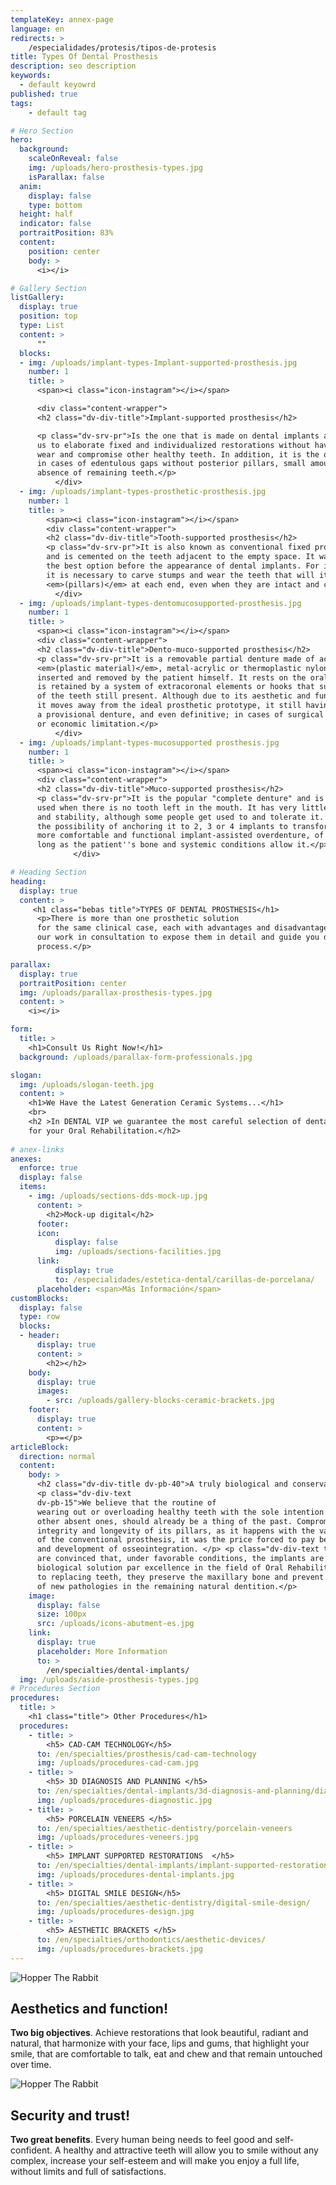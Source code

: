```yaml
---
templateKey: annex-page
language: en
redirects: >
    /especialidades/protesis/tipos-de-protesis
title: Types Of Dental Prosthesis
description: seo description
keywords:
  - default keyowrd
published: true
tags:
    - default tag

# Hero Section
hero:
  background:
    scaleOnReveal: false
    img: /uploads/hero-prosthesis-types.jpg
    isParallax: false
  anim:
    display: false
    type: bottom
  height: half
  indicator: false
  portraitPosition: 83%
  content:
    position: center
    body: >
      <i></i>

# Gallery Section
listGallery:
  display: true
  position: top
  type: List
  content: >
      ""
  blocks:
  - img: /uploads/implant-types-Implant-supported-prosthesis.jpg
    number: 1
    title: >
      <span><i class="icon-instagram"></i></span>

      <div class="content-wrapper">
      <h2 class="dv-div-title">Implant-supported prosthesis</h2>

      <p class="dv-srv-pr">Is the one that is made on dental implants and it is, in the vast majority of cases, the ideal type of prosthesis. Implants allow
      us to elaborate fixed and individualized restorations without having to carve,
      wear and compromise other healthy teeth. In addition, it is the only fixed alternative
      in cases of edentulous gaps without posterior pillars, small amount or total
      absence of remaining teeth.</p>
          </div>
  - img: /uploads/implant-types-prosthetic-prosthesis.jpg
    number: 1
    title: >
        <span><i class="icon-instagram"></i></span>
        <div class="content-wrapper">
        <h2 class="dv-div-title">Tooth-supported prosthesis</h2>
        <p class="dv-srv-pr">It is also known as conventional fixed prosthesis
        and is cemented on the teeth adjacent to the empty space. It was undoubtedly
        the best option before the appearance of dental implants. For its elaborate
        it is necessary to carve stumps and wear the teeth that will it serve as a base
        <em>(pillars)</em> at each end, even when they are intact and completely healthy.</p>
          </div>
  - img: /uploads/implant-types-dentomucosupported-prosthesis.jpg
    number: 1
    title: >
      <span><i class="icon-instagram"></i></span>
      <div class="content-wrapper">
      <h2 class="dv-div-title">Dento-muco-supported prosthesis</h2>
      <p class="dv-srv-pr">It is a removable partial denture made of acrylic
      <em>(plastic material)</em>, metal-acrylic or thermoplastic nylon. It can be
      inserted and removed by the patient himself. It rests on the oral mucosa and
      is retained by a system of extracoronal elements or hooks that surround some
      of the teeth still present. Although due to its aesthetic and functional limitations
      it moves away from the ideal prosthetic prototype, it still having valid as
      a provisional denture, and even definitive; in cases of surgical contraindication
      or economic limitation.</p>
          </div>
  - img: /uploads/implant-types-mucosupported prosthesis.jpg
    number: 1
    title: >
      <span><i class="icon-instagram"></i></span>
      <div class="content-wrapper">
      <h2 class="dv-div-title">Muco-supported prosthesis</h2>
      <p class="dv-srv-pr">It is the popular "complete denture" and is still
      used when there is no tooth left in the mouth. It has very little retention
      and stability, although some people get used to and tolerate it. There is currently
      the possibility of anchoring it to 2, 3 or 4 implants to transform it into a
      more comfortable and functional implant-assisted overdenture, of course, as
      long as the patient''s bone and systemic conditions allow it.</p>
              </div>

# Heading Section
heading:
  display: true
  content: >
     <h1 class="bebas title">TYPES OF DENTAL PROSTHESIS</h1>
      <p>There is more than one prosthetic solution
      for the same clinical case, each with advantages and disadvantages. It will be
      our work in consultation to expose them in detail and guide you during the selection
      process.</p>

parallax:
  display: true
  portraitPosition: center
  img: /uploads/parallax-prosthesis-types.jpg
  content: >
    <i></i>

form:
  title: >
    <h1>Consult Us Right Now!</h1>
  background: /uploads/parallax-form-professionals.jpg

slogan:
  img: /uploads/slogan-teeth.jpg
  content: >
    <h1>We Have the Latest Generation Ceramic Systems...</h1>
    <br>
    <h2 >In DENTAL VIP we guarantee the most careful selection of dental materials
    for your Oral Rehabilitation.</h2>
  
# anex-links
anexes:
  enforce: true
  display: false
  items:
    - img: /uploads/sections-dds-mock-up.jpg
      content: >
        <h2>Mock-up digital</h2>
      footer:
      icon:
          display: false
          img: /uploads/sections-facilities.jpg
      link:
          display: true
          to: /especialidades/estetica-dental/carillas-de-porcelana/
      placeholder: <span>Más Información</span>
customBlocks:
  display: false
  type: row
  blocks:
  - header:
      display: true
      content: >
        <h2></h2>
    body: 
      display: true
      images:
        - src: /uploads/gallery-blocks-ceramic-brackets.jpg
    footer:
      display: true
      content: >
        <p>=</p>
articleBlock:
  direction: normal
  content:
    body: >
      <h2 class="dv-div-title dv-pb-40">A truly biological and conservative approach</h2>
      <p class="dv-div-text
      dv-pb-15">We believe that the routine of
      wearing out or overloading healthy teeth with the sole intention of replacing
      other absent ones, should already be a thing of the past. Compromise the health,
      integrity and longevity of its pillars, as it happens with the various variants
      of the conventional prosthesis, it was the price forced to pay before the discovery
      and development of osseointegration. </p> <p class="dv-div-text text-right">We
      are convinced that, under favorable conditions, the implants are the ideal and
      biological solution par excellence in the field of Oral Rehabilitation. In addition
      to replacing teeth, they preserve the maxillary bone and prevent the appearance
      of new pathologies in the remaining natural dentition.</p>
    image:
      display: false
      size: 100px
      src: /uploads/icons-abutment-es.jpg
    link:
      display: true
      placeholder: More Information
      to: >
        /en/specialties/dental-implants/
  img: /uploads/aside-prosthesis-types.jpg
# Procedures Section
procedures:
  title: >
    <h1 class="title"> Other Procedures</h1>
  procedures:
    - title: >
        <h5> CAD-CAM TECHNOLOGY</h5>
      to: /en/specialties/prosthesis/cad-cam-technology
      img: /uploads/procedures-cad-cam.jpg
    - title: >
        <h5> 3D DIAGNOSIS AND PLANNING </h5>
      to: /en/specialties/dental-implants/3d-diagnosis-and-planning/diagnostico-y-planificacion-3d/
      img: /uploads/procedures-diagnostic.jpg
    - title: >
        <h5> PORCELAIN VENEERS </h5>
      to: /en/specialties/aesthetic-dentistry/porcelain-veneers
      img: /uploads/procedures-veneers.jpg
    - title: >
        <h5> IMPLANT SUPPORTED RESTORATIONS  </h5>
      to: /en/specialties/dental-implants/implant-supported-restorations
      img: /uploads/procedures-dental-implants.jpg
    - title: >
        <h5> DIGITAL SMILE DESIGN</h5>
      to: /en/specialties/aesthetic-dentistry/digital-smile-design/
      img: /uploads/procedures-design.jpg
    - title: >
        <h5> AESTHETIC BRACKETS </h5>
      to: /en/specialties/orthodontics/aesthetic-devices/
      img: /uploads/procedures-brackets.jpg
---
```

<div class="row container">
<div class="item full">

![Hopper The Rabbit](/img/gallery-blocks-aesthetic.jpg)

##  Aesthetics and function!

<b>Two big objectives</b>. Achieve restorations that look beautiful,
      radiant and natural, that harmonize with your face, lips and gums, that highlight
      your smile, that are comfortable to talk, eat and chew and that remain untouched
      over time.
</div>
<div class="item full">


![Hopper The Rabbit](/img/gallery-blocks-security.jpg)


## Security and trust!

<b>Two great benefits</b>. Every human being needs to feel good and
      self-confident. A healthy and attractive teeth will allow you to smile without
      any complex, increase your self-esteem and will make you enjoy a full life,
      without limits and full of satisfactions.

</div>
</div>
  
  
  